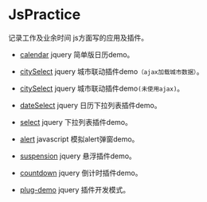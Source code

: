 ﻿# JsPractice

记录工作及业余时间 js方面写的应用及插件。

- [calendar](https://github.com/yaob421123/JsPractice/tree/master/calendar)  jquery 简单版日历demo。

- [citySelect](https://github.com/yaob421123/JsPractice/tree/master/citySelect)  jquery 城市联动插件demo`（ajax加载城市数据）`。 

- [citySelect](https://github.com/yaob421123/JsPractice/tree/master/citySelect2)  jquery 城市联动插件demo`(未使用ajax)`。

- [dateSelect](https://github.com/yaob421123/JsPractice/tree/master/dateSelect)  jquery 日历下拉列表插件demo。

- [select](https://github.com/yaob421123/JsPractice/tree/master/select)  jquery 下拉列表插件demo。

- [alert](https://github.com/yaob421123/JsPractice/tree/master/alert)  javascript 模拟alert弹窗demo。

- [suspension](https://github.com/yaob421123/JsPractice/tree/master/suspension)  jquery 悬浮插件demo。

- [countdown](https://github.com/yaob421123/JsPractice/tree/master/countdown)  jquery 倒计时插件demo。

- [plug-demo](https://github.com/yaob421123/JsPractice/tree/master/plug-demo)  jquery 插件开发模式。
